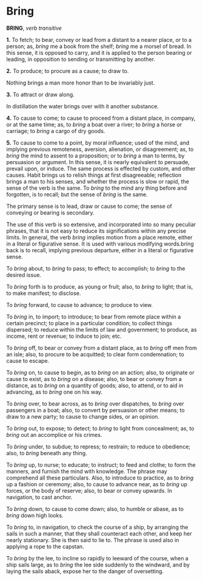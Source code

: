 # Bring

**BRING**, _verb transitive_

**1.** To fetch; to bear, convey or lead from a distant to a nearer place, or to a person; as, _bring_ me a book from the shelf; _bring_ me a morsel of bread. In this sense, it is opposed to carry, and it is applied to the person bearing or leading, in opposition to sending or transmitting by another.

**2.** To produce; to procure as a cause; to draw to.

Nothing brings a man more honor than to be invariably just.

**3.** To attract or draw along.

In distillation the water brings over with it another substance.

**4.** To cause to come; to cause to proceed from a distant place, in company, or at the same time; as, to _bring_ a boat over a river; to _bring_ a horse or carriage; to _bring_ a cargo of dry goods.

**5.** To cause to come to a point, by moral influence; used of the mind, and implying previous remoteness, aversion, alienation, or disagreement; as, to _bring_ the mind to assent to a proposition; or to _bring_ a man to terms, by persuasion or argument. In this sense, it is nearly equivalent to persuade, prevail upon, or induce. The same process is effected by custom, and other causes. Habit brings us to relish things at first disagreeable; reflection brings a man to his senses, and whether the process is slow or rapid, the sense of the verb is the same. To _bring_ to the mind any thing before and forgotten, is to recall; but the sense of _bring_ is the same.

The primary sense is to lead, draw or cause to come; the sense of conveying or bearing is secondary.

The use of this verb is so extensive, and incorporated into so many peculiar phrases, that it is not easy to reduce its significations within any precise limits. In general, the verb _bring_ implies motion from a place remote, either in a literal or figurative sense. It is used with various modifying words.bring back is to recall, implying previous departure, either in a literal or figurative sense.

To _bring_ about, to _bring_ to pass; to effect; to accomplish; to _bring_ to the desired issue.

To _bring_ forth is to produce, as young or fruit; also, to _bring_ to light; that is, to make manifest; to disclose.

To _bring_ forward, to cause to advance; to produce to view.

To _bring_ in, to import; to introduce; to bear from remote place within a certain precinct; to place in a particular condition; to collect things dispersed; to reduce within the limits of law and government; to produce, as income, rent or revenue; to induce to join; etc.

To _bring_ off, to bear or convey from a distant place, as to _bring_ off men from an isle; also, to procure to be acquitted; to clear form condemnation; to cause to escape.

To _bring_ on, to cause to begin, as to _bring_ on an action; also, to originate or cause to exist, as to _bring_ on a disease; also, to bear or convey from a distance, as to _bring_ on a quantity of goods; also, to attend, or to aid in advancing, as to _bring_ one on his way.

To _bring_ over, to bear across, as to _bring_ over dispatches, to _bring_ over passengers in a boat; also, to convert by persuasion or other means; to draw to a new party; to cause to change sides, or an opinion.

To _bring_ out, to expose; to detect; to _bring_ to light from concealment; as, to _bring_ out an accomplice or his crimes.

To _bring_ under, to subdue; to repress; to restrain; to reduce to obedience; also, to _bring_ beneath any thing.

To _bring_ up, to nurse; to educate; to instruct; to feed and clothe; to form the manners, and furnish the mind with knowledge. The phrase may comprehend all these particulars. Also, to introduce to practice, as to _bring_ up a fashion or ceremony; also, to cause to advance near, as to _bring_ up forces, or the body of reserve; also, to bear or convey upwards. In navigation, to cast anchor.

To _bring_ down, to cause to come down; also, to humble or abase, as to _bring_ down high looks.

To _bring_ to, in navigation, to check the course of a ship, by arranging the sails in such a manner, that they shall counteract each other, and keep her nearly stationary. She is then said to lie to. The phrase is used also in applying a rope to the capstan.

To _bring_ by the lee, to incline so rapidly to leeward of the course, when a ship sails large, as to _bring_ the lee side suddenly to the windward, and by laying the sails aback, expose her to the danger of oversetting.